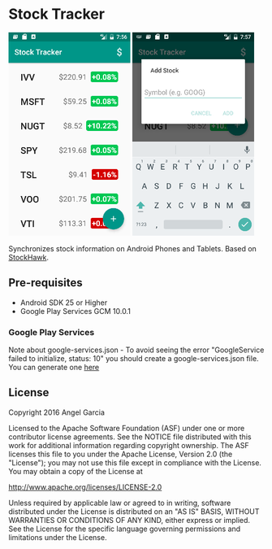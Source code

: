 Stock Tracker
========

![alt tag](https://github.com/an-garcia/StockTracker/blob/master/readmeImages/Screenshot_1480816607.png)
![alt tag](https://github.com/an-garcia/StockTracker/blob/master/readmeImages/Screenshot_1480816645.png)

Synchronizes stock information on Android Phones and Tablets.
Based on [StockHawk](https://github.com/udacity/StockHawk).


Pre-requisites
--------------
- Android SDK 25 or Higher
- Google Play Services GCM 10.0.1


### Google Play Services

Note about google-services.json - To avoid seeing the error "GoogleService failed to initialize, status: 10" you should create a google-services.json file.
You can generate one [here](https://developers.google.com/mobile/add?platform=android)



License
-------
Copyright 2016 Angel Garcia

Licensed to the Apache Software Foundation (ASF) under one or more contributor
license agreements.  See the NOTICE file distributed with this work for
additional information regarding copyright ownership.  The ASF licenses this
file to you under the Apache License, Version 2.0 (the "License"); you may not
use this file except in compliance with the License.  You may obtain a copy of
the License at

http://www.apache.org/licenses/LICENSE-2.0

Unless required by applicable law or agreed to in writing, software
distributed under the License is distributed on an "AS IS" BASIS, WITHOUT
WARRANTIES OR CONDITIONS OF ANY KIND, either express or implied.  See the
License for the specific language governing permissions and limitations under
the License.

